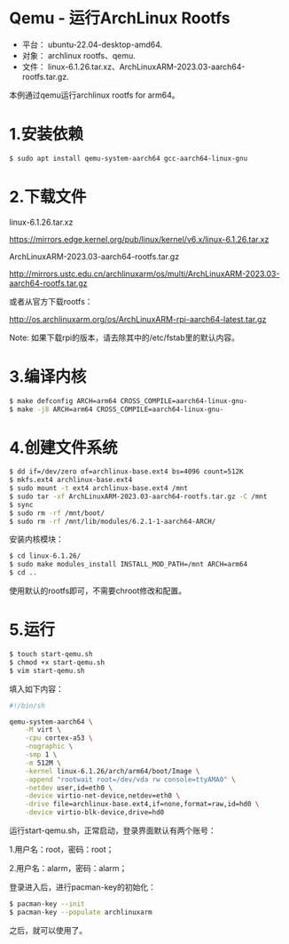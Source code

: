 
# Qemu - 运行ArchLinux Rootfs

- 平台： ubuntu-22.04-desktop-amd64.  
- 对象： archlinux rootfs、qemu.  
- 文件： linux-6.1.26.tar.xz、ArchLinuxARM-2023.03-aarch64-rootfs.tar.gz.

本例通过qemu运行archlinux rootfs for arm64。


# 1.安装依赖

```bash
$ sudo apt install qemu-system-aarch64 gcc-aarch64-linux-gnu
```


# 2.下载文件

linux-6.1.26.tar.xz

<https://mirrors.edge.kernel.org/pub/linux/kernel/v6.x/linux-6.1.26.tar.xz>

ArchLinuxARM-2023.03-aarch64-rootfs.tar.gz

<http://mirrors.ustc.edu.cn/archlinuxarm/os/multi/ArchLinuxARM-2023.03-aarch64-rootfs.tar.gz>

或者从官方下载rootfs：

<http://os.archlinuxarm.org/os/ArchLinuxARM-rpi-aarch64-latest.tar.gz>

Note: 如果下载rpi的版本，请去除其中的/etc/fstab里的默认内容。


# 3.编译内核

```bash
$ make defconfig ARCH=arm64 CROSS_COMPILE=aarch64-linux-gnu-
$ make -j8 ARCH=arm64 CROSS_COMPILE=aarch64-linux-gnu-
```


# 4.创建文件系统

```bash
$ dd if=/dev/zero of=archlinux-base.ext4 bs=4096 count=512K
$ mkfs.ext4 archlinux-base.ext4
$ sudo mount -t ext4 archlinux-base.ext4 /mnt
$ sudo tar -xf ArchLinuxARM-2023.03-aarch64-rootfs.tar.gz -C /mnt
$ sync
$ sudo rm -rf /mnt/boot/
$ sudo rm -rf /mnt/lib/modules/6.2.1-1-aarch64-ARCH/
```

安装内核模块：

```bash
$ cd linux-6.1.26/
$ sudo make modules_install INSTALL_MOD_PATH=/mnt ARCH=arm64
$ cd ..
```

使用默认的rootfs即可，不需要chroot修改和配置。


# 5.运行

```bash
$ touch start-qemu.sh
$ chmod +x start-qemu.sh
$ vim start-qemu.sh
```

填入如下内容：

```bash
#!/bin/sh

qemu-system-aarch64 \
    -M virt \
    -cpu cortex-a53 \
    -nographic \
    -smp 1 \
    -m 512M \
    -kernel linux-6.1.26/arch/arm64/boot/Image \
    -append "rootwait root=/dev/vda rw console=ttyAMA0" \
    -netdev user,id=eth0 \
    -device virtio-net-device,netdev=eth0 \
    -drive file=archlinux-base.ext4,if=none,format=raw,id=hd0 \
    -device virtio-blk-device,drive=hd0
```

运行start-qemu.sh，正常启动，登录界面默认有两个账号：

1.用户名：root，密码：root；

2.用户名：alarm，密码：alarm；

登录进入后，进行pacman-key的初始化：

```bash
$ pacman-key --init
$ pacman-key --populate archlinuxarm
```

之后，就可以使用了。
